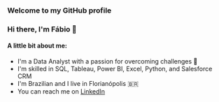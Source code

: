 ### Welcome to my GitHub profile 

### Hi there, I'm Fábio 👋

#### A little bit about me:
- I'm a Data Analyst with a passion for overcoming challenges 🚀
- I'm skilled in SQL, Tableau, Power BI, Excel, Python, and Salesforce CRM
- I'm Brazilian and I live in Florianópolis 🇧🇷
- You can reach me on [LinkedIn](https://www.linkedin.com/in/fabiohtuda/) 

<!--
**fabiohtuda/fabiohtuda** is a ✨ _special_ ✨ repository because its `README.md` (this file) appears on your GitHub profile.

Here are some ideas to get you started:

- 🔭 I’m currently working on ...
- 🌱 I’m currently learning ...
- 👯 I’m looking to collaborate on ...
- 🤔 I’m looking for help with ...
- 💬 Ask me about ...
- 📫 How to reach me: ...
- 😄 Pronouns: ...
- ⚡ Fun fact: ...
-->
